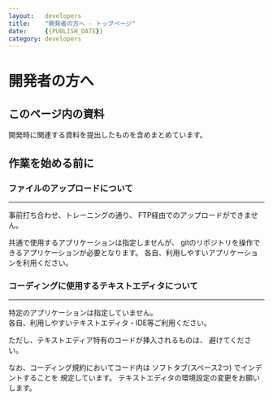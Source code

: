 ```yaml
---
layout:   developers
title:    "開発者の方へ - トップページ"
date:     {{PUBLISH_DATE}}
category: developers
---
```


# 開発者の方へ

## このページ内の資料

開発時に関連する資料を提出したものを含めまとめています。

## 作業を始める前に

### ファイルのアップロードについて
------------------------------------------------------------
事前打ち合わせ、トレーニングの通り、
FTP経由でのアップロードができません。

共通で使用するアプリケーションは指定しませんが、
gitのリポジトリを操作できるアプリケーションが必要となります。
各自、利用しやすいアプリケーションを利用ください。


### コーディングに使用するテキストエディタについて
------------------------------------------------------------
特定のアプリケーションは指定していません。  
各自、利用しやすいテキストエディタ・IDE等ご利用ください。

ただし、テキストエディア特有のコードが挿入されるものは、
避けてください。

なお、コーディング規約においてコード内は
ソフトタブ(スペース2つ) でインデントすることを
規定しています。
テキストエディタの環境設定の変更をお願いします。
